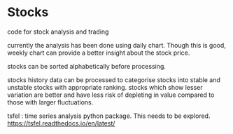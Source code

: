 # Stocks
code for stock analysis and trading

currently the analysis has been done using daily chart. Though this is good, weekly chart can provide a better insight about the stock price.

stocks can be sorted alphabetically before processing.

stocks history data can be processed to categorise stocks into stable and unstable stocks with appropriate ranking. stocks which show lesser variation are better and have less risk of depleting in value compared to those with larger fluctuations.

tsfel : time series analysis python package. This needs to be explored.
https://tsfel.readthedocs.io/en/latest/
